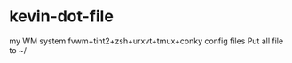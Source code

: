 kevin-dot-file
==============

my WM system fvwm+tint2+zsh+urxvt+tmux+conky config files
Put all file to ~/
